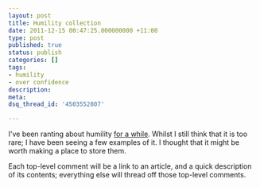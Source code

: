 ```yaml
---
layout: post
title: Humility collection
date: 2011-12-15 00:47:25.000000000 +11:00
type: post
published: true
status: publish
categories: []
tags:
- humility
- over confidence
description:
meta:
dsq_thread_id: '4503552807'

---
```

<p>I've been ranting about humility <a title="Major study – for those with a lot of patience" href="http://www.notionparallax.co.uk/wordpress/index.php/2011/01/major-study-for-those-with-a-lot-of-patience/">for a while</a>. Whilst I still think that it is too rare; I have been seeing a few examples of it. I thought that it might be worth making a place to store them.</p>
<p>Each top-level comment will be a link to an article, and a quick description of its contents; everything else will thread off those top-level comments.</p>
